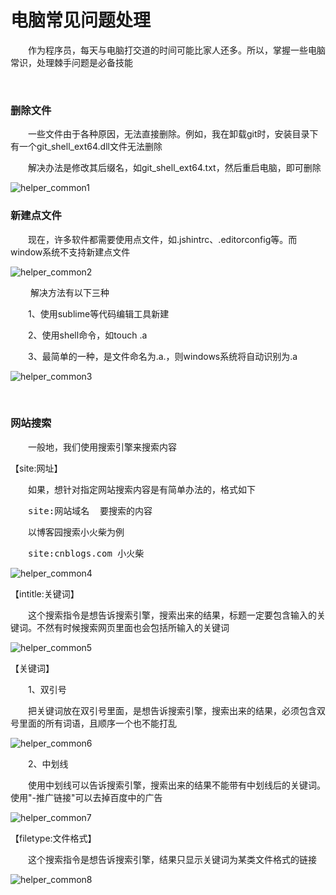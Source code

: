# 电脑常见问题处理

　　作为程序员，每天与电脑打交道的时间可能比家人还多。所以，掌握一些电脑常识，处理棘手问题是必备技能

&nbsp;

### 删除文件

　　一些文件由于各种原因，无法直接删除。例如，我在卸载git时，安装目录下有一个git_shell_ext64.dll文件无法删除

　　解决办法是修改其后缀名，如git_shell_ext64.txt，然后重启电脑，即可删除


![helper_common1](https://pic.xiaohuochai.site/blog/helper_common1.gif)


### 新建点文件

　　现在，许多软件都需要使用点文件，如.jshintrc、.editorconfig等。而window系统不支持新建点文件


![helper_common2](https://pic.xiaohuochai.site/blog/helper_common2.gif)


&nbsp;　　解决方法有以下三种

　　1、使用sublime等代码编辑工具新建

　　2、使用shell命令，如touch .a

　　3、最简单的一种，是文件命名为.a.，则windows系统将自动识别为.a


![helper_common3](https://pic.xiaohuochai.site/blog/helper_common3.gif)


&nbsp;

### 网站搜索

　　一般地，我们使用搜索引擎来搜索内容

【site:网址】

　　如果，想针对指定网站搜索内容是有简单办法的，格式如下

<div class="cnblogs_code">
<pre>　　site:网站域名  要搜索的内容</pre>
</div>

　　以博客园搜索小火柴为例

<div class="cnblogs_code">
<pre>　　site:cnblogs.com 小火柴</pre>
</div>

![helper_common4](https://pic.xiaohuochai.site/blog/helper_common4.png)


【intitle:关键词】

　　这个搜索指令是想告诉搜索引擎，搜索出来的结果，标题一定要包含输入的关键词。不然有时候搜索网页里面也会包括所输入的关键词


![helper_common5](https://pic.xiaohuochai.site/blog/helper_common5.png)


【关键词】

　　1、双引号

　　把关键词放在双引号里面，是想告诉搜索引擎，搜索出来的结果，必须包含双号里面的所有词语，且顺序一个也不能打乱


![helper_common6](https://pic.xiaohuochai.site/blog/helper_common6.png)


　　2、中划线

　　使用中划线可以告诉搜索引擎，搜索出来的结果不能带有中划线后的关键词。使用"-推广链接"可以去掉百度中的广告


![helper_common7](https://pic.xiaohuochai.site/blog/helper_common7.png)


【filetype:文件格式】

　　这个搜索指令是想告诉搜索引擎，结果只显示关键词为某类文件格式的链接


![helper_common8](https://pic.xiaohuochai.site/blog/helper_common8.png)


